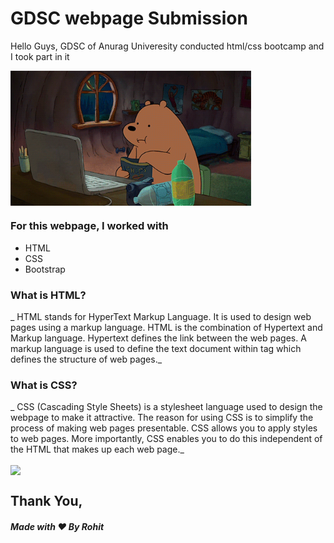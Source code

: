 # GDSC webpage Submission

Hello Guys,
GDSC of Anurag Univeresity conducted html/css bootcamp and I took part in it

<img src="https://github.com/darsaveli/Mariam/blob/main/1479814528_webarebears.gif" width="385px" align="center">

### For this webpage, I worked with

* HTML
* CSS
* Bootstrap

### What is HTML?

_ HTML stands for HyperText Markup Language. It is used to design web pages using a markup language. HTML is the combination of Hypertext and Markup language. Hypertext defines the link between the web pages. A markup language is used to define the text document within tag which defines the structure of web pages._

### What is CSS?

_ CSS (Cascading Style Sheets) is a stylesheet language used to design the webpage to make it attractive. The reason for using CSS is to simplify the process of making web pages presentable. CSS allows you to apply styles to web pages. More importantly, CSS enables you to do this independent of the HTML that makes up each web page._

<img src="https://th.bing.com/th/id/R.6eefda48b12e2c79104d12a3db37a1c1?rik=CpbK1nZFDHXM8A&riu=http%3a%2f%2fcodecrew.co%2fwp-content%2fuploads%2f2014%2f05%2fhtml-css-logo.png&ehk=mZRx5AUtpxVxUy7eTiA1WR5w6YfKWxiwApYZEI5MsFo%3d&risl=&pid=ImgRaw&r=0" width="385px" align="center">

## Thank You, 
##### Made with ❤️ By Rohit

